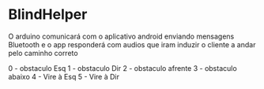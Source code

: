 # BlindHelper

O arduino comunicará com o aplicativo android enviando mensagens Bluetooth e o app responderá com audios que iram induzir o cliente a andar pelo caminho correto

0 - obstaculo Esq
1 - obstaculo Dir
2 - obstaculo afrente
3 - obstaculo abaixo
4 - Vire à Esq
5 - Vire à Dir
